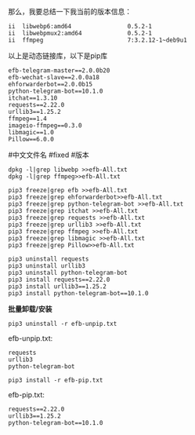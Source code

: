 那么，我要总结一下我当前的版本信息：
```
ii  libwebp6:amd64                0.5.2-1
ii  libwebpmux2:amd64             0.5.2-1
ii  ffmpeg                        7:3.2.12-1~deb9u1
```
以上是动态链接库，以下是pip库
```
efb-telegram-master==2.0.0b20
efb-wechat-slave==2.0.0a18
ehforwarderbot==2.0.0b15
python-telegram-bot==10.1.0
itchat==1.3.10
requests==2.22.0
urllib3==1.25.2
ffmpeg==1.4
imageio-ffmpeg==0.3.0
libmagic==1.0
Pillow==6.0.0
```
#中文文件名 #fixed #版本

```
dpkg -l|grep libwebp >>efb-All.txt
dpkg -l|grep ffmpeg>>efb-All.txt

pip3 freeze|grep efb >>efb-All.txt
pip3 freeze|grep ehforwarderbot>>efb-All.txt
pip3 freeze|grep python-telegram-bot >>efb-All.txt
pip3 freeze|grep itchat >>efb-All.txt
pip3 freeze|grep requests >>efb-All.txt
pip3 freeze|grep urllib3 >>efb-All.txt
pip3 freeze|grep ffmpeg >>efb-All.txt
pip3 freeze|grep libmagic >>efb-All.txt
pip3 freeze|grep Pillow>>efb-All.txt
```

```
pip3 uninstall requests
pip3 uninstall urllib3
pip3 uninstall python-telegram-bot
pip3 install requests==2.22.0
pip3 install urllib3==1.25.2
pip3 install python-telegram-bot==10.1.0
```

**批量卸载/安装**

`
pip3 uninstall -r efb-unpip.txt
`

efb-unpip.txt:

```
requests
urllib3
python-telegram-bot
```
`
pip3 install -r efb-pip.txt
`

efb-pip.txt:

```
requests==2.22.0
urllib3==1.25.2
python-telegram-bot==10.1.0
```
